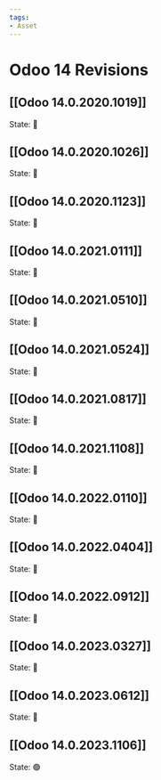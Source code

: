 ```yaml
---
tags:
- Asset
---
```

# Odoo 14 Revisions

## [[Odoo 14.0.2020.1019]]

State: 🔴
## [[Odoo 14.0.2020.1026]]

State: 🔴
## [[Odoo 14.0.2020.1123]]

State: 🔴
## [[Odoo 14.0.2021.0111]]

State: 🔴
##  [[Odoo 14.0.2021.0510]]

State: 🔴
##  [[Odoo 14.0.2021.0524]]

State: 🔴
##  [[Odoo 14.0.2021.0817]]

State: 🔴
##  [[Odoo 14.0.2021.1108]]

State: 🔴
## [[Odoo 14.0.2022.0110]]

State: 🔴
## [[Odoo 14.0.2022.0404]]

State: 🔴
## [[Odoo 14.0.2022.0912]]

State: 🔴
## [[Odoo 14.0.2023.0327]]

State: 🔴
## [[Odoo 14.0.2023.0612]]

State: 🔴
## [[Odoo 14.0.2023.1106]]

State: 🟢
